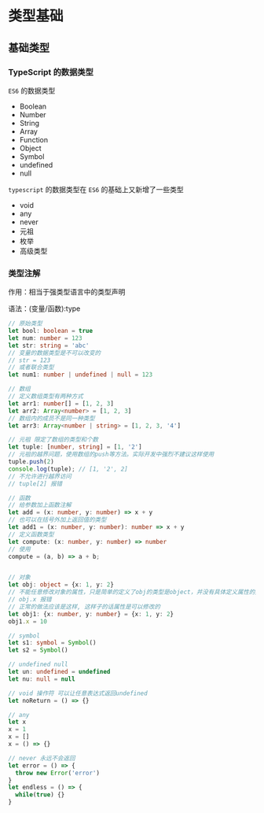 # 类型基础

## 基础类型

### TypeScript 的数据类型

`ES6` 的数据类型

- Boolean
- Number
- String
- Array
- Function
- Object
- Symbol
- undefined
- null

`typescript` 的数据类型在 `ES6` 的基础上又新增了一些类型

- void
- any
- never
- 元祖
- 枚举
- 高级类型

### 类型注解

作用：相当于强类型语言中的类型声明

语法：(变量/函数):type

```typescript
// 原始类型
let bool: boolean = true
let num: number = 123
let str: string = 'abc'
// 变量的数据类型是不可以改变的
// str = 123
// 或者联合类型
let num1: number | undefined | null = 123

// 数组
// 定义数组类型有两种方式
let arr1: number[] = [1, 2, 3]
let arr2: Array<number> = [1, 2, 3]
// 数组内的成员不是同一种类型
let arr3: Array<number | string> = [1, 2, 3, '4']

// 元祖 限定了数组的类型和个数
let tuple: [number, string] = [1, '2']
// 元祖的越界问题，使用数组的push等方法。实际开发中强烈不建议这样使用
tuple.push(2)
console.log(tuple); // [1, '2', 2]
// 不允许进行越界访问
// tuple[2] 报错

// 函数
// 给参数加上函数注解
let add = (x: number, y: number) => x + y
// 也可以在括号外加上返回值的类型
let add1 = (x: number, y: number): number => x + y
// 定义函数类型
let compute: (x: number, y: number) => number
// 使用
compute = (a, b) => a + b;


// 对象
let obj: object = {x: 1, y: 2}
// 不能任意修改对象的属性，只是简单的定义了obj的类型是object，并没有具体定义属性的类型
// obj.x 报错
// 正常的做法应该是这样, 这样子的话属性是可以修改的 
let obj1: {x: number, y: number} = {x: 1, y: 2}
obj1.x = 10

// symbol
let s1: symbol = Symbol()
let s2 = Symbol()

// undefined null
let un: undefined = undefined
let nu: null = null

// void 操作符 可以让任意表达式返回undefined
let noReturn = () => {}

// any
let x
x = 1
x = []
x = () => {}

// never 永远不会返回
let error = () => {
  throw new Error('error')
}
let endless = () => {
  while(true) {}
}
```
